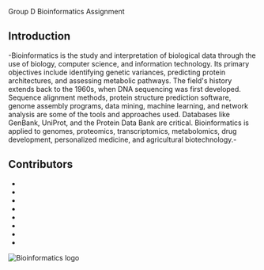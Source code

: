  Group D Bioinformatics Assignment
## Introduction
-Bioinformatics is the study and interpretation of biological data through the use of biology, computer science, and information technology. Its primary objectives include identifying genetic variances, predicting protein architectures, and assessing metabolic pathways. The field's history extends back to the 1960s, when DNA sequencing was first developed. Sequence alignment methods, protein structure prediction software, genome assembly programs, data mining, machine learning, and network analysis are some of the tools and approaches used. Databases like GenBank, UniProt, and the Protein Data Bank are critical. Bioinformatics is applied to genomes, proteomics, transcriptomics, metabolomics, drug development, personalized medicine, and agricultural biotechnology.-
## Contributors
-
-
-
-
-
-
-
-
![Bioinformatics logo]()
